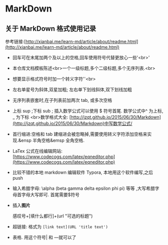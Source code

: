 # MarkDown



## 关于 MarkDown 格式使用记录

参考链接:[http://xianbai.me/learn-md/article/about/readme.html](http://xianbai.me/learn-md/article/about/readme.html)

* 回车可在末尾加两个及以上的空格,回车使用符号代替更放心一些'&lt;br&gt;'
* 本仓库文档模板陈述&lt;br&gt;一个一级标题,多个二级标题,多个无序列表.&lt;br&gt;
* 想要显示格式符号时加一个转义字符'\'&lt;br&gt;
* 左右单星号为斜体,双星加粗; 左右单下划线斜体,双下划线加粗
* 无序列表嵌套时,在子列表前加两次 tab, 或多次空格
* 上标 sup ;下标 sub ; 插入数学公式可以使用 $ 符号首尾. 数学公式中^ 为上标, \_ 为下标 &lt;br&gt;数学格式大全: [http://jzqt.github.io/2015/06/30/Markdown](http://jzqt.github.io/2015/06/30/Markdown)中写数学公式/
* 首行缩进:空格和 tab 建缩进会被忽略掉,需要使用转义字符添加空格来实现.&ensp 半角空格&emsp 全角空格.
* LaTex 公式在线编辑网站:[https://www.codecogs.com/latex/eqneditor.php](https://www.codecogs.com/latex/eqneditor.php)
* 比较不错的本地 markdown 编辑软件 Typora, 本地用这个软件编写,之后 push
* 输入希腊字母: \alpha \(beta gamma delta epsilon phi pi\) 等等 ,大写希腊字母首字母大写即可. 首尾需要$符号
* 插入**图片**

  感叹号+\[填什么都行\]+\(url "可选的标题"\)

* 超链接: 格式为 `[link text](URL 'title text')`
* 表格. 用这个符号\| 和 —就可以了


